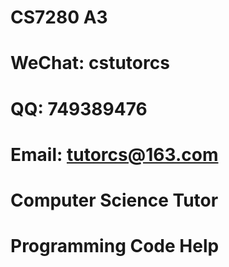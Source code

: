 # CS7280 A3

# WeChat: cstutorcs

# QQ: 749389476

# Email: tutorcs@163.com

# Computer Science Tutor

# Programming Code Help
